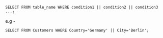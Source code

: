 ```
SELECT FROM table_name WHERE condition1 || condition2 || condition3 ...;
```

e.g - 

```
SELECT FROM Customers WHERE Country='Germany' || City='Berlin'; 
```
